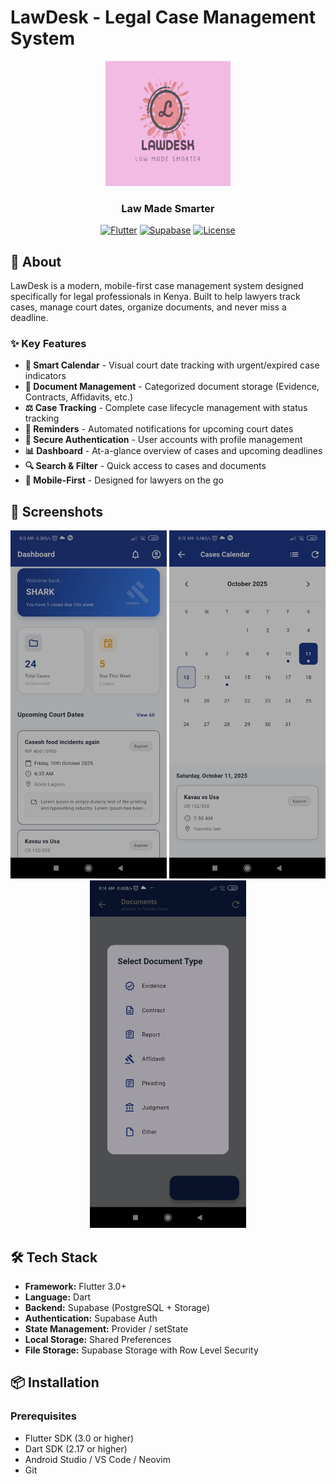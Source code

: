 # LawDesk - Legal Case Management System

<div align="center">
  <img src="assets/icon/icon.png" alt="LawDesk Logo" width="200"/>
  
  ### Law Made Smarter
  
  [![Flutter](https://img.shields.io/badge/Flutter-3.0+-02569B?style=flat&logo=flutter)](https://flutter.dev)
  [![Supabase](https://img.shields.io/badge/Supabase-Backend-3ECF8E?style=flat&logo=supabase)](https://supabase.com)
  [![License](https://img.shields.io/badge/License-MIT-blue.svg)](LICENSE)
  
</div>

## 📱 About

LawDesk is a modern, mobile-first case management system designed specifically for legal professionals in Kenya. Built to help lawyers track cases, manage court dates, organize documents, and never miss a deadline.

### ✨ Key Features

- **📅 Smart Calendar** - Visual court date tracking with urgent/expired case indicators
- **📂 Document Management** - Categorized document storage (Evidence, Contracts, Affidavits, etc.)
- **⚖️ Case Tracking** - Complete case lifecycle management with status tracking
- **🔔 Reminders** - Automated notifications for upcoming court dates
- **🔐 Secure Authentication** - User accounts with profile management
- **📊 Dashboard** - At-a-glance overview of cases and upcoming deadlines
- **🔍 Search & Filter** - Quick access to cases and documents
- **📱 Mobile-First** - Designed for lawyers on the go

## 🚀 Screenshots

<div align="center">
  <img src="screenshots/dashboard.jpg" width="250" />
  <img src="screenshots/calendar.jpg" width="250" />
  <img src="screenshots/documents.jpg" width="250" />
</div>

## 🛠️ Tech Stack

- **Framework:** Flutter 3.0+
- **Language:** Dart
- **Backend:** Supabase (PostgreSQL + Storage)
- **Authentication:** Supabase Auth
- **State Management:** Provider / setState
- **Local Storage:** Shared Preferences
- **File Storage:** Supabase Storage with Row Level Security

## 📦 Installation

### Prerequisites

- Flutter SDK (3.0 or higher)
- Dart SDK (2.17 or higher)
- Android Studio / VS Code / Neovim
- Git

